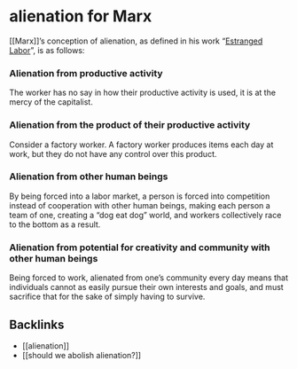 # alienation for Marx

[[Marx]]&rsquo;s conception of alienation, as defined in his work &ldquo;[Estranged Labor](https://www.marxists.org/archive/marx/works/1844/manuscripts/labour.htm)&rdquo;, is as follows:


### Alienation from productive activity

The worker has no say in how their productive activity is used, it is at the mercy of the capitalist.


### Alienation from the product of their productive activity

Consider a factory worker. A factory worker produces items each day at work, but they do not have any control over this product.


### Alienation from other human beings

By being forced into a labor market, a person is forced into competition instead of cooperation with other human beings, making each person a team of one, creating a &ldquo;dog eat dog&rdquo; world, and workers collectively race to the bottom as a result.


### Alienation from potential for creativity and community with other human beings

Being forced to work, alienated from one&rsquo;s community every day means that individuals cannot as easily pursue their own interests and goals, and must sacrifice that for the sake of simply having to survive.


## Backlinks

-   [[alienation]]
-   [[should we abolish alienation?]]
